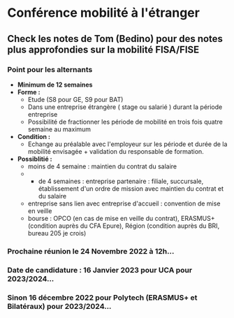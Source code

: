 # Conférence mobilité à l'étranger

## Check les notes de Tom (Bedino) pour des notes plus approfondies sur la mobilité FISA/FISE

### Point pour les alternants

- **Minimum de 12 semaines**
- **Forme :**
	- Etude (S8 pour GE, S9 pour BAT)
	- Dans une entreprise étrangère ( stage ou salarié ) durant la période entreprise
	- Possibilité de fractionner les période de mobilité en trois fois quatre semaine au maximum
- **Condition :**
	- Echange au préalable avec l'employeur sur les période et durée de la mobilité envisagée + validation du responsable de formation.
- **Possiblitié :**
	- moins de 4 semaine : maintien du contrat du salaire
	- + de 4 semaines : entreprise partenaire : filiale, succursale, établissement d'un ordre de mission avec maintien du contrat et du salaire
	- entreprise sans lien avec entreprise d'accueil : convention de mise en veille
	- bourse : OPCO (en cas de mise en veille du contrat), ERASMUS+ (condition auprès du CFA Epure), Région (condition auprès du BRI, bureau 205 je crois)

### Prochaine réunion le 24 Novembre 2022 à 12h...

### Date de candidature : 16 Janvier 2023 pour UCA pour 2023/2024...
### Sinon 16 décembre 2022 pour Polytech (ERASMUS+ et Bilatéraux) pour 2023/2024...

